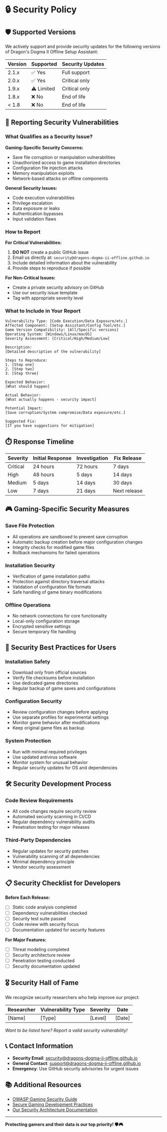 # 🔒 Security Policy

## 🛡️ Supported Versions

We actively support and provide security updates for the following versions of Dragon's Dogma II Offline Setup Assistant:

| Version | Supported | Security Updates |
| ------- | --------- | ---------------- |
| 2.1.x   | ✅ Yes    | Full support     |
| 2.0.x   | ✅ Yes    | Critical only    |
| 1.9.x   | ⚠️ Limited | Critical only   |
| 1.8.x   | ❌ No     | End of life     |
| < 1.8   | ❌ No     | End of life     |

## 🚨 Reporting Security Vulnerabilities

### What Qualifies as a Security Issue?

**Gaming-Specific Security Concerns:**
- Save file corruption or manipulation vulnerabilities
- Unauthorized access to game installation directories
- Configuration file injection attacks
- Memory manipulation exploits
- Network-based attacks on offline components

**General Security Issues:**
- Code execution vulnerabilities
- Privilege escalation
- Data exposure or leaks
- Authentication bypasses
- Input validation flaws

### How to Report

**For Critical Vulnerabilities:**
1. **DO NOT** create a public GitHub issue
2. Email us directly at: `security@dragons-dogma-ii-offline.github.io`
3. Include detailed information about the vulnerability
4. Provide steps to reproduce if possible

**For Non-Critical Issues:**
- Create a private security advisory on GitHub
- Use our security issue template
- Tag with appropriate severity level

### What to Include in Your Report

```
Vulnerability Type: [Code Execution/Data Exposure/etc.]
Affected Component: [Setup Assistant/Config Tool/etc.]
Game Version Compatibility: [All/Specific versions]
Operating System: [Windows/Linux/macOS]
Severity Assessment: [Critical/High/Medium/Low]

Description:
[Detailed description of the vulnerability]

Steps to Reproduce:
1. [Step one]
2. [Step two]
3. [Step three]

Expected Behavior:
[What should happen]

Actual Behavior:
[What actually happens - security impact]

Potential Impact:
[Save corruption/System compromise/Data exposure/etc.]

Suggested Fix:
[If you have suggestions for mitigation]
```

## ⏱️ Response Timeline

| Severity | Initial Response | Investigation | Fix Release |
|----------|------------------|---------------|-------------|
| Critical | 24 hours        | 72 hours      | 7 days      |
| High     | 48 hours        | 5 days        | 14 days     |
| Medium   | 5 days          | 14 days       | 30 days     |
| Low      | 7 days          | 21 days       | Next release|

## 🎮 Gaming-Specific Security Measures

### Save File Protection
- All operations are sandboxed to prevent save corruption
- Automatic backup creation before major configuration changes
- Integrity checks for modified game files
- Rollback mechanisms for failed operations

### Installation Security
- Verification of game installation paths
- Protection against directory traversal attacks
- Validation of configuration file formats
- Safe handling of game binary modifications

### Offline Operations
- No network connections for core functionality
- Local-only configuration storage
- Encrypted sensitive settings
- Secure temporary file handling

## 🔐 Security Best Practices for Users

### Installation Safety
- Download only from official sources
- Verify file checksums before installation
- Use dedicated game directories
- Regular backup of game saves and configurations

### Configuration Security
- Review configuration changes before applying
- Use separate profiles for experimental settings
- Monitor game behavior after modifications
- Keep original game files as backup

### System Protection
- Run with minimal required privileges
- Use updated antivirus software
- Monitor system for unusual behavior
- Regular security updates for OS and dependencies

## 🛠️ Security Development Process

### Code Review Requirements
- All code changes require security review
- Automated security scanning in CI/CD
- Regular dependency vulnerability audits
- Penetration testing for major releases

### Third-Party Dependencies
- Regular updates for security patches
- Vulnerability scanning of all dependencies
- Minimal dependency principle
- Vendor security assessment

## 📋 Security Checklist for Developers

**Before Each Release:**
- [ ] Static code analysis completed
- [ ] Dependency vulnerabilities checked
- [ ] Security test suite passed
- [ ] Code review with security focus
- [ ] Documentation updated for security features

**For Major Features:**
- [ ] Threat modeling completed
- [ ] Security architecture review
- [ ] Penetration testing conducted
- [ ] Security documentation updated

## 🎖️ Security Hall of Fame

We recognize security researchers who help improve our project:

| Researcher | Vulnerability Type | Severity | Date |
|------------|-------------------|----------|------|
| [Name]     | [Type]            | [Level]  | [Date] |

*Want to be listed here? Report a valid security vulnerability!*

## 📞 Contact Information

- **Security Email**: security@dragons-dogma-ii-offline.github.io
- **General Contact**: support@dragons-dogma-ii-offline.github.io
- **Emergency**: Use GitHub security advisories for urgent issues

## 📚 Additional Resources

- [OWASP Gaming Security Guide](https://owasp.org/www-project-game-security-framework/)
- [Secure Gaming Development Practices](https://github.com/Dragon-s-Dogma-II-Offline/dragons-dogma-2-offline-setup-assistant/wiki/Security)
- [Our Security Architecture Documentation](docs/security-architecture.md)

---

**Protecting gamers and their data is our top priority! 🛡️🎮** 